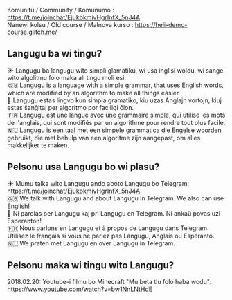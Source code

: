 Komunitu / Community / Komunumo : https://t.me/joinchat/EjukbkmivHgrInfX_5nJ4A  
Nanewi kolsu / Old course / Malnova kurso : https://heli-demo-course.glitch.me/  


## Langugu ba wi tingu?

:sunny: Langugu ba langugu wito simpli glamatiku, wi usa inglisi woldu, wi sange wito algolitmu folo maka ali tingu moli esi.  
:gb: Langugu is a language with a simple grammar, that uses English words, which are modified by an algorithm to make all things easier.  
:green_heart: Langugu estas lingvo kun simpla gramatiko, kiu uzas Anglajn vortojn, kiuj estas ŝanĝitaj per algoritmo por faciligi ĉion.  
:fr: Langugu est une langue avec une grammaire simple, qui utilise les mots de l'anglais, qui sont modifiés par un algorithme pour rendre tout plus facile.  
🇳🇱 Langugu is een taal met een simpele grammatica die Engelse woorden gebruikt, die met behulp van een algoritme zijn aangepast, om alles makkelijker te maken.  

## Pelsonu usa Langugu bo wi plasu?

:sunny: Mumu talka wito Langugu ando aboto Langugu bo Telegram: https://t.me/joinchat/EjukbkmivHgrInfX_5nJ4A  
:gb: We talk with Langugu and about Langugu in Telegram. We also can use English!  
:green_heart: Ni parolas per Langugu kaj pri Langugu en Telegram. Ni ankaŭ povas uzi Esperanton!  
:fr: Nous parlons en Langugu et à propos de Langugu dans Telegram. Utilisez le français si vous ne parlez pas Langugu, Anglais ou Espéranto.  
🇳🇱 We praten met Langugu en over Langugu in Telegram.  

## Pelsonu maka wi tingu wito Langugu?

2018.02.20: Youtube-i filmu bo Minecraft "Mu beta tlu folo haba wodu": https://www.youtube.com/watch?v=bw1NnLNtHdE

